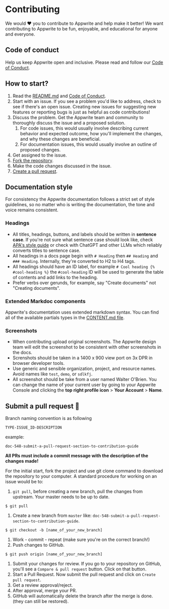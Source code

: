 # Contributing

We would ❤️ you to contribute to Appwrite and help make it better! We want contributing to Appwrite to be fun, enjoyable, and educational for anyone and everyone. 

## Code of conduct

Help us keep Appwrite open and inclusive. Please read and follow our [Code of Conduct](https://github.com/appwrite/.github/blob/main/CODE_OF_CONDUCT.md).

## How to start?

1. Read the [README.md](./README.md) and [Code of Conduct](https://github.com/appwrite/.github/blob/main/CODE_OF_CONDUCT.md).
1. Start with an issue. If you see a problem you'd like to address, check to see if there's an open issue. Creating new issues for suggesting new features or reporting bugs is just as helpful as code contributions!
1. Discuss the problem. Get the Appwrite team and community to thoroughly discuss the issue and a proposed solution. 
    1. For code issues, this would usually involve describing current behavior and expected outcome, how you'll implement the changes, and why these changes are beneficial. 
    1. For documentation issues, this would usually involve an outline of proposed changes.
1. Get assigned to the issue.
1. [Fork the repository](https://github.com/appwrite/website/fork).
1. Make the code changes discussed in the issue.
1. [Create a pull request](#submit-a-pull-request-🚀).

## Documentation style
For consistency the Appwrite documentation follows a strict set of style guidelines, so no matter who is writing the documentation, 
the tone and voice remains consistent.

### Headings
- All titles, headings, buttons, and labels should be written in **sentence case**. If you're not sure what sentence case should look like, check [APA's style guide](https://apastyle.apa.org/style-grammar-guidelines/capitalization/sentence-case) or check with ChatGPT and other LLMs which reliably converts titles to sentence case.
- All headings in a docs page begin with `# Heading` then `## Heading` and `### Heading`. Internally, they're converted to H2 to H4 tags.
- All headings should have an ID label, for example `# Cool heading {% #cool-heading %}` the `#cool-heading` ID will be used to generate the table of contents and add links to the heading.
- Prefer verbs over gerunds, for example, say "Create documents" not "Creating documents".

### Extended Markdoc components

Appwrite's documentation uses extended markdown syntax. You can find all of the available partials types in the [CONTENT.md file](./CONTENT.md).

### Screenshots
- When contributing upload original screenshots. The Appwrite design team will edit the screenshot to be consistent with other screenshots in the docs.
- Screnshots should be taken in a 1400 x 900 view port on 3x DPR in browser developer tools.
- Use generic and sensible organization, project, and resource names. Avoid names like `test`, `demo`, or `sdlkfj`.
- All screenshot should be take from a user named Walter O'Brien. You can change the name of your current user by going to your Appwrite Console and clicking the **top right profile icon** > **Your Account** > **Name**.

## Submit a pull request 🚀

Branch naming convention is as following

`TYPE-ISSUE_ID-DESCRIPTION`

example:

```
doc-548-submit-a-pull-request-section-to-contribution-guide

```

**All PRs must include a commit message with the description of the changes made!**

For the initial start, fork the project and use git clone command to download the repository to your computer. A standard procedure for working on an issue would be to:

1. `git pull`, before creating a new branch, pull the changes from upstream. Your master needs to be up to date.

```
$ git pull

```

1. Create a new branch from `master` like: `doc-548-submit-a-pull-request-section-to-contribution-guide`.<br/>

```
$ git checkout -b [name_of_your_new_branch]

```

1. Work - commit - repeat (make sure you're on the correct branch!)
2. Push changes to GitHub.

```
$ git push origin [name_of_your_new_branch]

```

1. Submit your changes for review. If you go to your repository on GitHub, you'll see a `Compare & pull request` button. Click on that button.
2. Start a Pull Request. Now submit the pull request and click on `Create pull request`.
3. Get a review approval/reject.
4. After approval, merge your PR.
5. GitHub will automatically delete the branch after the merge is done. (they can still be restored).